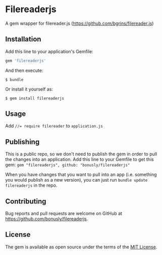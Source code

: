 # Filereaderjs

A gem wrapper for filereader.js (https://github.com/bgrins/filereader.js)

## Installation

Add this line to your application's Gemfile:

```ruby
gem 'filereaderjs'
```

And then execute:

    $ bundle

Or install it yourself as:

    $ gem install filereaderjs

## Usage

Add `//= require filereader` to `application.js`

## Publishing

This is a public repo, so we don't need to publish the gem in order to pull the changes into an application. Add this line to your Gemfile to get this gem: `gem "filereaderjs", github: "bonusly/filereaderjs"`

When you have changes that you want to pull into an app (i.e. something you would publish as a new version), you can just run `bundle update filereaderjs` in the repo.

## Contributing

Bug reports and pull requests are welcome on GitHub at https://github.com/bonusly/filereaderjs.

## License

The gem is available as open source under the terms of the [MIT License](http://opensource.org/licenses/MIT).
